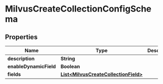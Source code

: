 

# MilvusCreateCollectionConfigSchema


## Properties

Name | Type | Description | Notes
------------ | ------------- | ------------- | -------------
**description** | **String** |  |  [optional]
**enableDynamicField** | **Boolean** |  |  [optional]
**fields** | [**List&lt;MilvusCreateCollectionField&gt;**](MilvusCreateCollectionField.md) |  |  [optional]




